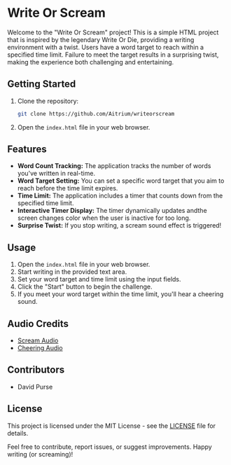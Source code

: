 # Write Or Scream

Welcome to the "Write Or Scream" project! This is a simple HTML project that is inspired by the legendary Write Or Die, providing a writing environment with a twist. Users have a word target to reach within a specified time limit. Failure to meet the target results in a surprising twist, making the experience both challenging and entertaining.

## Getting Started

1. Clone the repository:

    ```bash
    git clone https://github.com/Aitrium/writeorscream
    ```

2. Open the `index.html` file in your web browser.

## Features

- **Word Count Tracking:** The application tracks the number of words you've written in real-time.
- **Word Target Setting:** You can set a specific word target that you aim to reach before the time limit expires.
- **Time Limit:** The application includes a timer that counts down from the specified time limit.
- **Interactive Timer Display:** The timer dynamically updates andthe screen changes color when the user is inactive for too long.
- **Surprise Twist:** If you stop writing, a scream sound effect is triggered!

## Usage

1. Open the `index.html` file in your web browser.
2. Start writing in the provided text area.
3. Set your word target and time limit using the input fields.
4. Click the "Start" button to begin the challenge.
5. If you meet your word target within the time limit, you'll hear a cheering sound.

## Audio Credits

- [Scream Audio](https://www.partnersinrhyme.com/files/sounds1/WAV/human/screamf1.wav)
- [Cheering Audio](https://www.myinstants.com/media/sounds/kids_cheering.mp3)

## Contributors

- David Purse

## License

This project is licensed under the MIT License - see the [LICENSE](LICENSE) file for details.

Feel free to contribute, report issues, or suggest improvements. Happy writing (or screaming)!
